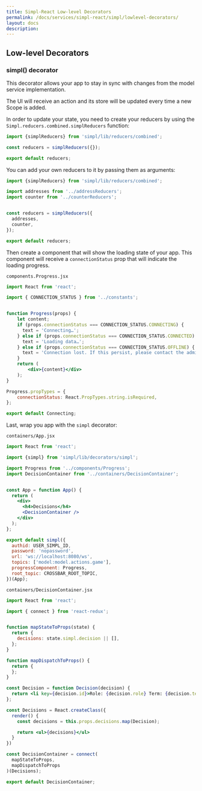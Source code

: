 ```yaml
---
title: Simpl-React Low-level Decorators
permalink: /docs/services/simpl-react/simpl/lowlevel-decorators/
layout: docs
description:
---
```


## Low-level Decorators

### simpl() decorator

This decorator allows your app to stay in sync with changes from the model service implementation.

The UI will receive an action and its store will be updated every time a new Scope is added.

In order to update your state, you need to create your reducers by using the `Simpl.reducers.combined.simplReducers` function:

```javascript
import {simplReducers} from 'simpl/lib/reducers/combined';

const reducers = simplReducers({});

export default reducers;
```

You can add your own reducers to it by passing them as arguments:

```javascript
import {simplReducers} from 'simpl/lib/reducers/combined';

import addresses from '../addressReducers';
import counter from '../counterReducers';


const reducers = simplReducers({
  addresses,
  counter,
});

export default reducers;

```

Then create a component that will show the loading state of your app. This component will receive a `connectionStatus` prop that will indicate the loading progress.

`components.Progress.jsx`

```jsx
import React from 'react';

import { CONNECTION_STATUS } from '../constants';


function Progress(props) {
    let content;
    if (props.connectionStatus === CONNECTION_STATUS.CONNECTING) {
      text = 'Connecting…';
    } else if (props.connectionStatus === CONNECTION_STATUS.CONNECTED) {
      text = 'Loading data…';
    } else if (props.connectionStatus === CONNECTION_STATUS.OFFLINE) {
      text = 'Connection lost. If this persist, please contact the administrator.';
    }
    return (
        <div>{content}</div>
    );
}

Progress.propTypes = {
    connectionStatus: React.PropTypes.string.isRequired,
};

export default Connecting;
```

Last, wrap you app with the `simpl` decorator:

`containers/App.jsx`

```jsx
import React from 'react';

import {simpl} from 'simpl/lib/decorators/simpl';

import Progress from '../components/Progress';
import DecisionContainer from '../containers/DecisionContainer';


const App = function App() {
  return (
    <div>
      <h4>Decisions</h4>
      <DecisionContainer />
    </div>
  );
};

export default simpl({
  authid: USER_SIMPL_ID,
  password: 'nopassword',
  url: 'ws://localhost:8080/ws',
  topics: ['model:model.actions.game'],
  progressComponent: Progress,
  root_topic: CROSSBAR_ROOT_TOPIC,
})(App);

```

`containers/DecisionContainer.jsx`

```jsx
import React from 'react';

import { connect } from 'react-redux';


function mapStateToProps(state) {
  return {
    decisions: state.simpl.decision || [],
  };
}

function mapDispatchToProps() {
  return {
  };
}

const Decision = function Decision(decision) {
  return <li key={decision.id}>Role: {decision.role} Term: {decision.term}</li>;
};

const Decisions = React.createClass({
  render() {
    const decisions = this.props.decisions.map(Decision);

    return <ul>{decisions}</ul>
  }
})

const DecisionContainer = connect(
  mapStateToProps,
  mapDispatchToProps
)(Decisions);

export default DecisionContainer;
```
